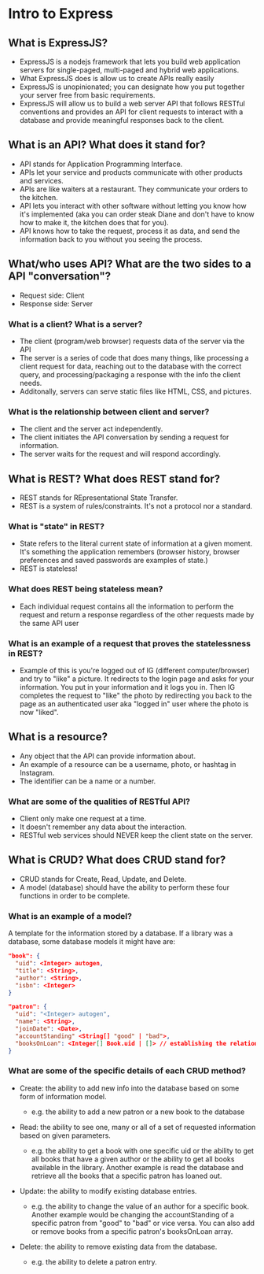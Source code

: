 # Intro to Express

## What is ExpressJS?

- ExpressJS is a nodejs framework that lets you build web application servers for single-paged, multi-paged and hybrid web applications.
- What ExpressJS does is allow us to create APIs really easily
- ExpressJS is unopinionated; you can designate how you put together your server free from basic requirements.
- ExpressJS will allow us to build a web server API that follows RESTful conventions and provides an API for client requests to interact with a database and provide meaningful responses back to the client.

## What is an API? What does it stand for?

- API stands for Application Programming Interface.
- APIs let your service and products communicate with other products and services.
- APIs are like waiters at a restaurant. They communicate your orders to the kitchen.
- API lets you interact with other software without letting you know how it's implemented (aka you can order steak Diane and don't have to know how to make it, the kitchen does that for you).
- API knows how to take the request, process it as data, and send the information back to you without you seeing the process.

## What/who uses API? What are the two sides to a API "conversation"?

- Request side: Client
- Response side: Server

### What is a client? What is a server?

- The client (program/web browser) requests data of the server via the API
- The server is a series of code that does many things, like processing a client request for data, reaching out to the database with the correct query, and processing/packaging a response with the info the client needs.
- Additonally, servers can serve static files like HTML, CSS, and pictures.

### What is the relationship between client and server?

- The client and the server act independently.
- The client initiates the API conversation by sending a request for information.
- The server waits for the request and will respond accordingly.

## What is REST? What does REST stand for?

- REST stands for REpresentational State Transfer.
- REST is a system of rules/constraints. It's not a protocol nor a standard.

### What is "state" in REST?

- State refers to the literal current state of information at a given moment. It's something the application remembers (browser history, browser preferences and saved passwords are examples of state.)
- REST is stateless!

### What does REST being stateless mean?

- Each individual request contains all the information to perform the request and return a response regardless of the other requests made by the same API user

### What is an example of a request that proves the statelessness in REST?

- Example of this is you're logged out of IG (different computer/browser) and try to "like" a picture. It redirects to the login page and asks for your information. You put in your information and it logs you in. Then IG completes the request to "like" the photo by redirecting you back to the page as an authenticated user aka "logged in" user where the photo is now "liked".

## What is a resource?

- Any object that the API can provide information about.
- An example of a resource can be a username, photo, or hashtag in Instagram.
- The identifier can be a name or a number.

### What are some of the qualities of RESTful API?

- Client only make one request at a time.
- It doesn't remember any data about the interaction.
- RESTful web services should NEVER keep the client state on the server.

## What is CRUD? What does CRUD stand for?

- CRUD stands for Create, Read, Update, and Delete.
- A model (database) should have the ability to perform these four functions in order to be complete.

### What is an example of a model?

A template for the information stored by a database. If a library was a database, some database models it might have are:

```json
"book": {
  "uid": <Integer> autogen,
  "title": <String>,
  "author": <String>,
  "isbn": <Integer>
}
```

```json
"patron": {
  "uid": "<Integer> autogen",
  "name": <String>,
  "joinDate": <Date>,
  "accountStanding" <String[] "good" | "bad">,
  "booksOnLoan": <Integer[] Book.uid | []> // establishing the relation between books and patrons
}
```

### What are some of the specific details of each CRUD method?

- Create: the ability to add new info into the database based on some form of information model.

  - e.g. the ability to add a new patron or a new book to the database

- Read: the ability to see one, many or all of a set of requested information based on given parameters.

  - e.g. the ability to get a book with one specific uid or the ability to get all books that have a given author or the ability to get all books available in the library. Another example is read the database and retrieve all the books that a specific patron has loaned out.

- Update: the ability to modify existing database entries.

  - e.g. the ability to change the value of an author for a specific book. Another example would be changing the accountStanding of a specific patron from "good" to "bad" or vice versa. You can also add or remove books from a specific patron's booksOnLoan array.

- Delete: the ability to remove existing data from the database.

  - e.g. the ability to delete a patron entry.
